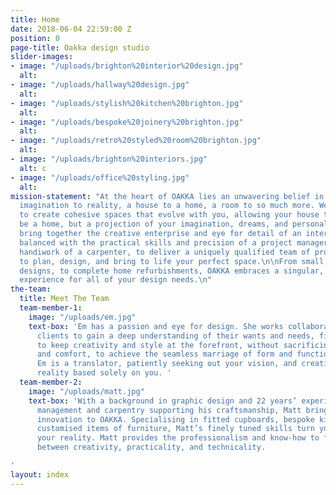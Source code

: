 ```yaml
---
title: Home
date: 2018-06-04 22:59:00 Z
position: 0
page-title: Oakka design studio
slider-images:
- image: "/uploads/brighton%20interior%20design.jpg"
  alt: 
- image: "/uploads/hallway%20design.jpg"
  alt: 
- image: "/uploads/stylish%20kitchen%20brighton.jpg"
  alt: 
- image: "/uploads/bespoke%20joinery%20brighton.jpg"
  alt: 
- image: "/uploads/retro%20styled%20room%20brighton.jpg"
  alt: 
- image: "/uploads/brighton%20interiors.jpg"
  alt: c
- image: "/uploads/office%20styling.jpg"
  alt: 
mission-statement: "At the heart of OAKKA lies an unwavering belief in transformation.\nFrom
  imagination to reality, a house to a home, a room to so much more. We have the ability
  to create cohesive spaces that evolve with you, allowing your house to not only
  be a home, but a projection of your imagination, dreams, and personality. \n\nWe
  bring together the creative enterprise and eye for detail of an interior designer,
  balanced with the practical skills and precision of a project manager, and the immaculate
  handiwork of a carpenter, to deliver a uniquely qualified team of professionals
  to plan, design, and bring to life your perfect space.\n\nFrom small rooms, commercial
  designs, to complete home refurbishments, OAKKA embraces a singular, synchronised
  experience for all of your design needs.\n"
the-team:
  title: Meet The Team
  team-member-1:
    image: "/uploads/em.jpg"
    text-box: 'Em has a passion and eye for design. She works collaboratively with
      clients to gain a deep understanding of their wants and needs, finding a way
      to keep creativity and style at the forefront, without sacrificing practicality
      and comfort, to achieve the seamless marriage of form and function. In short,
      Em is a translator, patiently seeking out your vision, and creating a unique
      reality based solely on you. '
  team-member-2:
    image: "/uploads/matt.jpg"
    text-box: 'With a background in graphic design and 22 years’ experience in project
      management and carpentry supporting his craftsmanship, Matt brings an enduring
      innovation to OAKKA. Specialising in fitted cupboards, bespoke kitchens, and
      customised items of furniture, Matt’s finely tuned skills turn your vision into
      your reality. Matt provides the professionalism and know-how to find the equilibrium
      between creativity, practicality, and technicality.

'
layout: index
---
```


